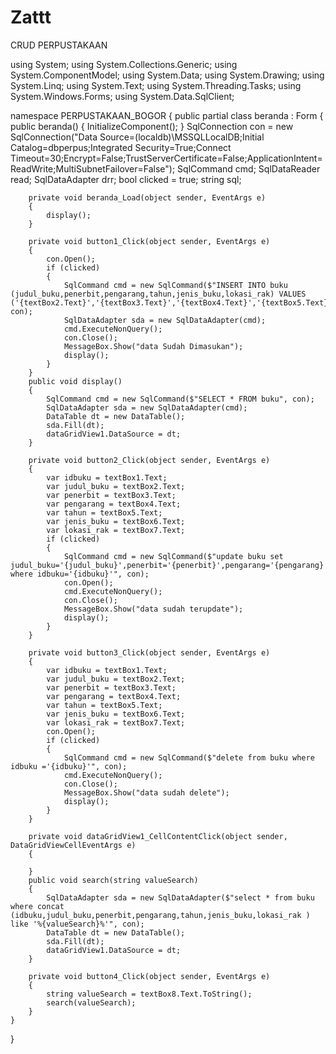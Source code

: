 # Zattt
CRUD 
PERPUSTAKAAN

using System;
using System.Collections.Generic;
using System.ComponentModel;
using System.Data;
using System.Drawing;
using System.Linq;
using System.Text;
using System.Threading.Tasks;
using System.Windows.Forms;
using System.Data.SqlClient;

namespace PERPUSTAKAAN_BOGOR
{
    public partial class beranda : Form
    {
        public beranda()
        {
            InitializeComponent();
        }
        SqlConnection con = new SqlConnection("Data Source=(localdb)\\MSSQLLocalDB;Initial Catalog=dbperpus;Integrated Security=True;Connect Timeout=30;Encrypt=False;TrustServerCertificate=False;ApplicationIntent=ReadWrite;MultiSubnetFailover=False");
        SqlCommand cmd;
        SqlDataReader read;
        SqlDataAdapter drr;
        bool clicked = true;
        string sql;

        private void beranda_Load(object sender, EventArgs e)
        {
            display();
        }

        private void button1_Click(object sender, EventArgs e)
        {
            con.Open();
            if (clicked)
            {
                SqlCommand cmd = new SqlCommand($"INSERT INTO buku (judul_buku,penerbit,pengarang,tahun,jenis_buku,lokasi_rak) VALUES ('{textBox2.Text}','{textBox3.Text}','{textBox4.Text}','{textBox5.Text}','{textBox6.Text}','{textBox7.Text}')", con);
                SqlDataAdapter sda = new SqlDataAdapter(cmd);
                cmd.ExecuteNonQuery();
                con.Close();
                MessageBox.Show("data Sudah Dimasukan");
                display();
            }
        }
        public void display()
        {
            SqlCommand cmd = new SqlCommand($"SELECT * FROM buku", con);
            SqlDataAdapter sda = new SqlDataAdapter(cmd);
            DataTable dt = new DataTable();
            sda.Fill(dt);
            dataGridView1.DataSource = dt;
        }

        private void button2_Click(object sender, EventArgs e)
        {
            var idbuku = textBox1.Text;
            var judul_buku = textBox2.Text;
            var penerbit = textBox3.Text;
            var pengarang = textBox4.Text;
            var tahun = textBox5.Text;
            var jenis_buku = textBox6.Text;
            var lokasi_rak = textBox7.Text;
            if (clicked)
            {
                SqlCommand cmd = new SqlCommand($"update buku set judul_buku='{judul_buku}',penerbit='{penerbit}',pengarang='{pengarang}',tahun='{tahun}',jenis_buku='{jenis_buku}',lokasi_rak='{lokasi_rak}' where idbuku='{idbuku}'", con);
                con.Open();
                cmd.ExecuteNonQuery();
                con.Close();
                MessageBox.Show("data sudah terupdate");
                display();
            }
        }

        private void button3_Click(object sender, EventArgs e)
        {
            var idbuku = textBox1.Text;
            var judul_buku = textBox2.Text;
            var penerbit = textBox3.Text;
            var pengarang = textBox4.Text;
            var tahun = textBox5.Text;
            var jenis_buku = textBox6.Text;
            var lokasi_rak = textBox7.Text;
            con.Open();
            if (clicked)
            {
                SqlCommand cmd = new SqlCommand($"delete from buku where idbuku ='{idbuku}'", con);
                cmd.ExecuteNonQuery();
                con.Close();
                MessageBox.Show("data sudah delete");
                display();
            }
        }

        private void dataGridView1_CellContentClick(object sender, DataGridViewCellEventArgs e)
        {

        }
        public void search(string valueSearch)
        {
            SqlDataAdapter sda = new SqlDataAdapter($"select * from buku where concat (idbuku,judul_buku,penerbit,pengarang,tahun,jenis_buku,lokasi_rak ) like '%{valueSearch}%'", con);
            DataTable dt = new DataTable();
            sda.Fill(dt);
            dataGridView1.DataSource = dt;
        }

        private void button4_Click(object sender, EventArgs e)
        {
            string valueSearch = textBox8.Text.ToString();
            search(valueSearch);
        }
    }
}
